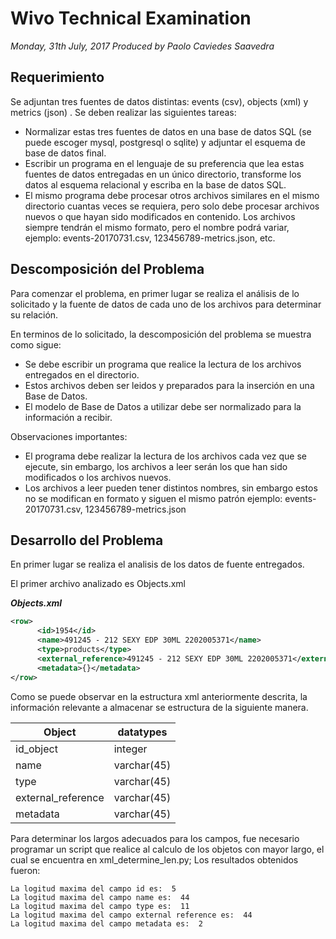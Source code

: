 # Wivo Technical Examination #
*Monday, 31th July, 2017*
*Produced by Paolo Caviedes Saavedra*

## Requerimiento ##

Se adjuntan tres fuentes de datos distintas: events (csv), objects (xml) y metrics (json) . Se deben realizar las siguientes tareas:  
* Normalizar estas tres fuentes de datos en una base de datos SQL (se puede escoger mysql, postgresql o sqlite) y adjuntar el esquema de base de datos final.  
* Escribir un programa en el lenguaje de su preferencia que lea estas fuentes de datos entregadas en un único directorio, transforme los datos al esquema relacional y escriba en la base de datos SQL.  
* El mismo programa debe procesar otros archivos similares en el mismo directorio cuantas veces se requiera, pero solo debe procesar archivos nuevos o que hayan sido modificados en contenido. Los archivos siempre tendrán el mismo formato, pero el nombre podrá variar, ejemplo: events-20170731.csv, 123456789-metrics.json, etc.

## Descomposición del Problema ##

Para comenzar el problema, en primer lugar se realiza el análisis de lo solicitado y la fuente de datos de cada uno de los archivos para determinar su relación. 

En terminos de lo solicitado, la descomposición del problema se muestra como sigue:  
* Se debe escribir un programa que realice la lectura de los archivos entregados en el directorio.  
* Estos archivos deben ser leidos y preparados para la inserción en una Base de Datos.  
* El modelo de Base de Datos a utilizar debe ser normalizado para la información a recibir.  

Observaciones importantes:  
* El programa debe realizar la lectura de los archivos cada vez que se ejecute, sin embargo, los archivos a leer serán los que han sido modificados o los archivos nuevos. 
* Los archivos a leer pueden tener distintos nombres, sin embargo estos no se modifican en formato y siguen el mismo patrón ejemplo: events-20170731.csv, 123456789-metrics.json

## Desarrollo del Problema ##

En primer lugar se realiza el analisis de los datos de fuente entregados. 

El primer archivo analizado es Objects.xml  

***Objects.xml***

```xml
<row>
	  <id>1954</id>
	  <name>491245 - 212 SEXY EDP 30ML 2202005371</name>
	  <type>products</type>
	  <external_reference>491245 - 212 SEXY EDP 30ML 2202005371</external_reference>
	  <metadata>{}</metadata>
</row>
```

Como se puede observar en la estructura xml anteriormente descrita, la información relevante a almacenar se estructura de la siguiente manera. 

|   Object   | datatypes  |
| ---------- | ---------- |
| id_object  | integer   |
| name   | varchar(45)   |
| type   | varchar(45)   |
| external_reference   | varchar(45)   |
| metadata | varchar(45)   |

Para determinar los largos adecuados para los campos, fue necesario programar un script que realice al calculo de los objetos con mayor largo, el cual se encuentra en xml_determine_len.py; Los resultados obtenidos fueron:
~~~
La logitud maxima del campo id es:  5
La logitud maxima del campo name es:  44
La logitud maxima del campo type es:  11
La logitud maxima del campo external reference es:  44
La logitud maxima del campo metadata es:  2
~~~
